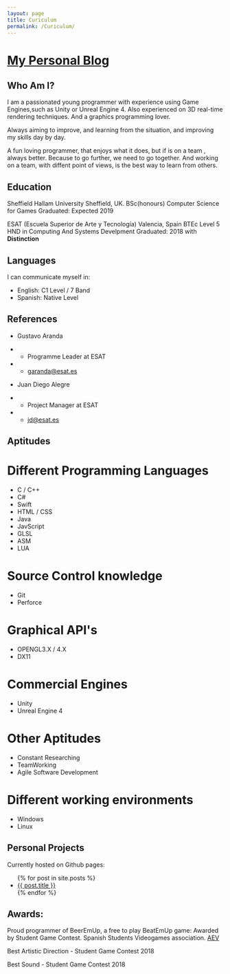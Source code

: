```yaml
---
layout: page
title: Curiculum
permalink: /Curiculum/
---
```


# [My Personal Blog](http://unyankee.github.io/)

## Who Am I?

I am a passionated young programmer with experience using Game Engines,such as Unity or Unreal Engine 4. Also experienced on 3D real-time rendering 
techniques. And a graphics programming lover.


Always aiming to improve, and learning from the situation, and improving my skills day by day.


A fun loving programmer, that enjoys what it does, but if is on a team , always better. Because to go further, we need to go together.
And working on a team, with diffent point of views, is the best way to learn from others.


## Education
Sheffield Hallam University
Sheffield, UK.
BSc(honours) Computer Science for Games
Graduated: Expected 2019

ESAT (Escuela Superior de Arte y Tecnología)
Valencia, Spain
BTEc Level 5 HND in Computing And Systems Develpment
Graduated: 2018 with **Distinction**


## Languages

I can communicate myself in:

* English: C1 Level / 7 Band
* Spanish: Native Level

## References

* Gustavo Aranda
* * Programme Leader at ESAT
* * <garanda@esat.es>


* Juan Diego Alegre
* * Project Manager at ESAT
* * <jd@esat.es>


## Aptitudes

# Different Programming Languages

* C / C++
* C#
* Swift
* HTML / CSS
* Java
* JavScript
* GLSL
* ASM
* LUA

# Source Control knowledge

* Git
* Perforce

# Graphical API's

* OPENGL3.X / 4.X
* DX11

# Commercial Engines

* Unity
* Unreal Engine 4

# Other Aptitudes

* Constant Researching
* TeamWorking
* Agile Software Development


# Different working environments

* Windows 
* Linux

## Personal Projects

Currently hosted on Github pages: 
<ul>
  {% for post in site.posts %}
    <li>
      <a href="{{ post.url }}">{{ post.title }}</a>
    </li>
  {% endfor %}
</ul>



## Awards:

Proud programmer of BeerEmUp, a free to play BeatEmUp game: Awarded by Student Game Contest.
Spanish Students Videogames association.
[AEV](http://studentgamecontest.aev.org.es/)

Best Artistic Direction - Student Game Contest 2018

Best Sound - Student Game Contest 2018







